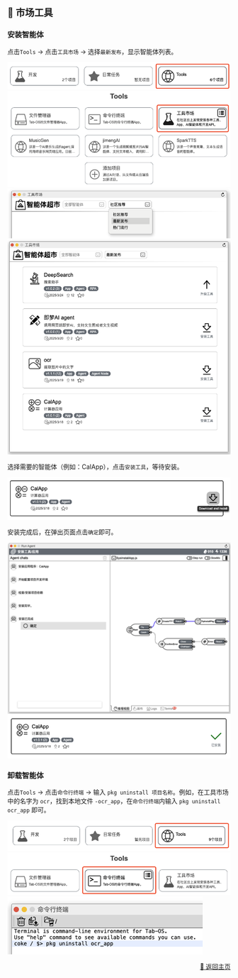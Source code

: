 ## 🧰 市场工具

### 安装智能体

点击`Tools` -> 点击`工具市场` -> 选择`最新发布`，显示智能体列表。

<div><img src="../assets/tool-mart1_cn.jpg" alt="tool-mart1" /></div>
<div><img src="../assets/tool-mart2_cn.jpg" alt="tool-mart2" /></div>
<div><img src="../assets/tool-mart3_cn.jpg" alt="tool-mart3" /></div>
<div><img src="../assets/tool-mart4_cn.jpg" alt="tool-mart4" /></div>

选择需要的智能体（例如：CalApp），点击`安装工具`，等待安装。

<div><img src="../assets/tool-mart5_cn.jpg" alt="tool-mart5" /></div>

安装完成后，在弹出页面点击`确定`即可。

<div><img src="../assets/tool-mart6_cn.jpg" alt="tool-mart6" /></div>
<div><img src="../assets/tool-mart7_cn.jpg" alt="tool-mart7" /></div>

### 卸载智能体

点击`Tools` -> 点击`命令行终端` -> 输入 `pkg uninstall 项目名称`。例如，在工具市场中的名字为 `ocr`，找到本地文件 `-ocr_app`，在`命令行终端`内输入 `pkg uninstall ocr_app` 即可。

<div><img src="../assets/tool-mart8_cn.jpg" alt="tool-mart8" /></div>
<div><img src="../assets/tool-mart9_cn.jpg" alt="tool-mart9" /></div>
<div><img src="../assets/tool-mart10_cn.jpg" alt="tool-mart10" /></div>

<p align="right" >
  <a href="../README-zh_CN.md">
    🔗 返回主页
  </a>
</p>